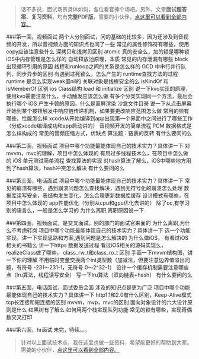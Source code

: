 >话不多说，面试场景具体如何，各位看官捧个场吧。另外，文章**面试题答案**、**复习资料**，均有**完整PDF版**，需要的小伙伴，[点这里可以看到全部内容。](https://shimo.im/docs/gtwgthpJrxRtGCK6)

###第一面，视频面试
两个人分别面试，问的基础的比较多，因为还涉及到音视频的开发，所以音视频方面的知识点也问了一些
常见的属性修饰符有哪些，使用copy应该注意些什么
深拷贝和浅拷贝区别
atomic 真的安全么，加的锁是哪种锁
iOS中内存管理是怎么样的
自动释放池原理，本质
常见的内存泄漏有哪些
block 出现循环引用的原因
线程和runloop之间的关系是怎么样的
GCD 中串行并行队列，同步异步的区别
有遇到过死锁么，怎么产生的
runtime查找方法的过程
runtime 是怎么实现weak置nil的
关联对象是线程安全的么
isKindOf 和 isMemberOf 区别
ios Class结构
load 和 initialize 区别
说一下kvo实现的原理，使用kvo需要注意什么，手动触发应该怎么做
有多个分类实现同一个方法，最后会执行哪个
iOS 产生卡顿的原因，什么是离屏渲染
沙盒文件目录
说一下从点击屏幕开始到某个按钮触发中响应链传递机制，如果要更改响应范围怎么做
常用的锁有哪些，性能怎么样
xcode从开始编译到app出现第一个界面中之间进行了哪些工作（分成xcode编译成功和app启动讲的）
音视频开发的简单流程
PCM 数据格式是怎么样构成的
常见的音频压缩方式，优缺点
算法题：链表的反转
有什么要问的么

###第二面，视频面试
项目中哪个功能最能体现自己的技术实力？具体讲一下
对mvvm，mvc的理解，项目中怎么体现的
有用过多线程技术么，在项目中怎么做的
iOS 单元测试简单流程
查找算法的实现
对hash算法了解么，iOS中哪些地方用到了hash算法，hash冲突怎么解决
有什么要问的么

###第三面，电话面试
项目中哪个功能最能体现自己的技术实力？具体讲一下
常见的崩溃有哪些，遇到崩溃问题怎么查找解决，遇到无符号化的崩溃怎么处理
数据库读写安全，表结构发生变化，怎么合理更新数据库缓存
设计模式有哪些，在项目中怎么体现的
app性能优化（分别从cpu和gpu优化去讲的）
除了oc,有学习别的语言么，一般是怎么学习的
为什么离职,离职原因说一下

###第四面，视频面试，是交叉面试，别的部门的面试官来面的
为什么离职,为什么不考虑转岗
项目中哪个功能最能体现自己的技术实力？具体讲一下
选一个功能实现，讲一下实现思路和方案,遇到问题是怎么解决的
为什么做iOS， 有看过iOS相关的书籍么
讲一下https 数据发送过程
看过iOS相关的源码实现么，realizeClass做了哪些， class_rw_t和class_ro_t 区别
手画一下mvvm结构图，讲一下你的理解
不用临时变量交换两个int类型数（加减法，但要注意边界值溢出问题，有符号 -231～231-1，无符号 0～2^32-1）
设计一个缓存机制需要注意哪些点（lru算法，线程读写安全）
写一下lru算法（双向链表+hash）
有什么要问的么

###第五面，电话面试，面试委员会面
涉及的知识点是更为广泛
项目中哪个功能最能体现自己的技术实力？具体讲一下
http1.1和2.0有什么区别，Keep-Alive模式
tcp长连接和短连接的区别
mvvm，mvp，mvc的区别
面向对象设计的六大设计原则是什么
红黑树有了解么
如何用两个栈实现队列功能
常见的锁有哪些，实现奇偶数交叉打印

###第六面，hr面试
未完，待续。。。

>针对以上面试技术点，我在这里也做一些资料，希望能更好的帮助到大家。需要的小伙伴，[点这里可以看到全部内容。](https://shimo.im/docs/gtwgthpJrxRtGCK6)




